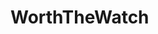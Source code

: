 # WorthTheWatch
<!-- possible option for lat/long api call -->
<!--https://api.openweathermap.org/geo/1.0/direct?q=$%7BcitySearch%7D&limit=1&appid=$%7BAPIKey%7D  -->
